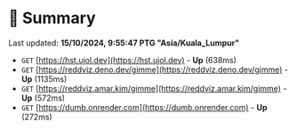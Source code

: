 # 📖 Summary
Last updated: **15/10/2024, 9:55:47 PTG "Asia/Kuala_Lumpur"**

- `GET` [https://hst.ujol.dev](https://hst.ujol.dev) - **Up** (638ms)
- `GET` [https://reddviz.deno.dev/gimme](https://reddviz.deno.dev/gimme) - **Up** (1135ms)
- `GET` [https://reddviz.amar.kim/gimme](https://reddviz.amar.kim/gimme) - **Up** (572ms)
- `GET` [https://dumb.onrender.com](https://dumb.onrender.com) - **Up** (272ms)
